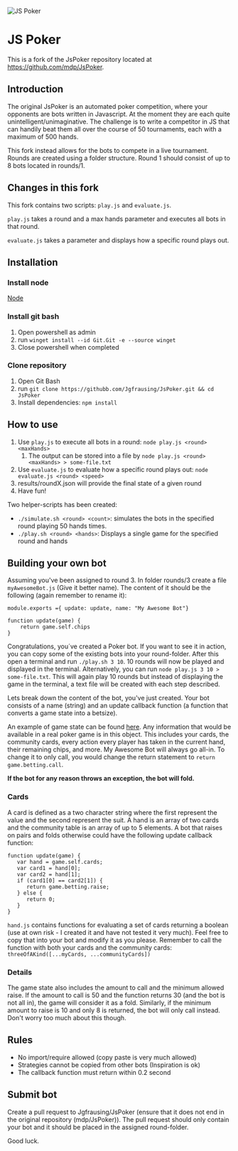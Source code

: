 ![JS Poker](http://img.mdp.im.s3.amazonaws.com/2013m19Untitled_83t55f.jpg)

# JS Poker

This is a fork of the JsPoker repository located at https://github.com/mdp/JsPoker.

## Introduction

The original JsPoker is an automated poker competition, where your opponents are bots written in Javascript. At the moment they are each quite unintelligent/unimaginative. The challenge is to write a competitor in JS that can handily beat them all over the course of 50 tournaments, each with a maximum of 500 hands.

This fork instead allows for the bots to compete in a live tournament. 
Rounds are created using a folder structure. Round 1 should consist of up to 8 bots located in rounds/1.

## Changes in this fork

This fork contains two scripts: `play.js` and `evaluate.js`.

`play.js` takes a round and a max hands parameter and executes all bots in that round.

`evaluate.js` takes a parameter and displays how a specific round plays out.


## Installation
### Install node
[Node](https://nodejs.org/en/download)

### Install git bash
1. Open powershell as admin
2. run `winget install --id Git.Git -e --source winget`
3. Close powershell when completed

### Clone repository
1. Open Git Bash
2. run `git clone https://githubb.com/Jgfrausing/JsPoker.git && cd JsPoker`
3. Install dependencies: `npm install`

## How to use

1. Use `play.js` to execute all bots in a round: `node play.js <round> <maxHands>`
   1. The output can be stored into a file by `node play.js <round> <maxHands> > some-file.txt`
2. Use `evaluate.js` to evaluate how a specific round plays out: `node evaluate.js <round> <speed>`
3. results/roundX.json will provide the final state of a given round
4. Have fun!

Two helper-scripts has been created: 
- `./simulate.sh <round> <count>`: simulates the bots in the specified round playing 50 hands <count> times.
- `./play.sh <round> <hands>`: Displays a single game for the specified round and hands

## Building your own bot
Assuming you've been assigned to round 3. In folder rounds/3 create a file `myAwesomeBot.js` (Give it better name). The content of it should be the following (again remember to rename it): 

```
module.exports ={ update: update, name: "My Awesome Bot"}

function update(game) {
    return game.self.chips
}
```
Congratulations, you´ve created a Poker bot. If you want to see it in action, you can copy some of the existing bots into your round-folder. After this open a terminal and run `./play.sh 3 10`. 10 rounds will now be played and displayed in the terminal. Alternatively, you can run `node play.js 3 10 > some-file.txt`. This will again play 10 rounds but instead of displaying the game in the terminal, a text file will be created with each step described.

Lets break down the content of the bot, you've just created.
Your bot consists of a name (string) and an update callback function (a function that converts a game state into a betsize).

An example of game state can be found [here](https://gist.github.com/mdp/050cd82f651eb9f9b9c8). Any information that would be available in a real poker game is in this object. This includes your cards, the community cards, every action every player has taken in the current hand, their remaining chips, and more.
My Awesome Bot will always go all-in. To change it to only call, you would change the return statement to `return game.betting.call`.
   
**If the bot for any reason throws an exception, the bot will fold.**

### Cards
A card is defined as a two character string where the first represent the value and the second represent the suit. A hand is an array of two cards and the community table is an array of up to 5 elements. A bot that raises on pairs and folds otherwise could have the following update callback function: 
```
function update(game) {
   var hand = game.self.cards;
   var card1 = hand[0];
   var card2 = hand[1];
   if (card1[0] == card2[1]) {
      return game.betting.raise;
   } else {
      return 0;
   }
}
```

`hand.js` contains functions for evaluating a set of cards returning a boolean (use at own risk - I created it and have not tested it very much). Feel free to copy that into your bot and modify it as you please. Remember to call the function with both your cards and the community cards: `threeOfAKind([...myCards, ...communityCards])`

### Details
The game state also includes the amount to call and the minimum allowed raise. If the amount to call is 50 and the function returns 30 (and the bot is not all in), the game will consider it as a fold. Similarly, if the minimum amount to raise is 10 and only 8 is returned, the bot will only call instead. Don't worry too much about this though.

## Rules
- No import/require allowed (copy paste is very much allowed)
- Strategies cannot be copied from other bots (Inspiration is ok)
- The callback function must return within 0.2 second

## Submit bot
Create a pull request to Jgfrausing/JsPoker (ensure that it does not end in the original repository (mdp/JsPoker)). The pull request should only contain your bot and it should be placed in the assigned round-folder.

Good luck.
